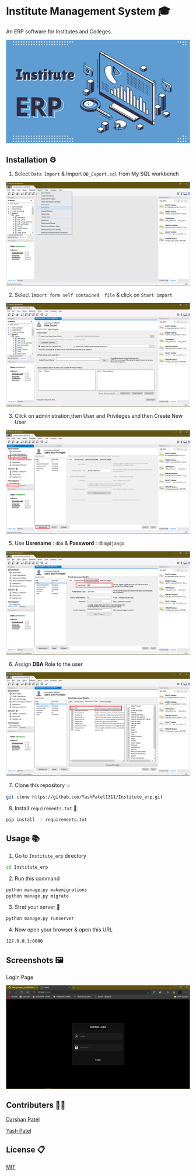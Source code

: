 # Institute Management System 🎓

An ERP software for Institutes and Colleges.

<img src="images/Institute.png">


## Installation ⚙️

1. Select ``` Data Import ``` & Import ```DB_Export.sql``` from My SQL workbench   

<img src="images/database.png">


2. Select ``` Import form self contained  file ``` & click on ``` Start import ```


<img src="images/database2.png">


3. Click on administration,then User and Privileges and then Create New User

<img src="images/database3.png">

5. Use **Usrename** :  ```dba``` & **Password** : ```dba@django```

<img src="images/database4.png">

6. Assign **DBA** Role to the user

<img src="images/database5.png">

7. Clone this repository 💥
```bash
git clone https://github.com/YashPatel1311/Institute_erp.git
```
8. Install ```requirements.txt``` 🎉
```bash
pip install -r requirements.txt
```

## Usage 📚

1. Go to ```Institute_erp``` directory
```bash
cd Institute_erp
```
2. Run this command 
```bash
python manage.py makemigrations
python manage.py migrate
```

3. Strat your server 🚀
```bash
python manage.py runserver
```

4. Now open your browser & open this URL 
```bash
127.0.0.1:8000
```

## Screenshots 🖼️
LogIn Page

<img src="images/LoginPage.png">


## Contributers 👨‍💻

[Darshan Patel](https://github.com/darshanpatel44)

[Yash Patel](https://github.com/YashPatel1311)

## License 📋
[MIT](https://choosealicense.com/licenses/mit/)

